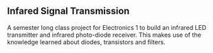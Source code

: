 ## Infared Signal Transmission

A semester long class project for Electronics 1 to build an infrared LED
transmitter and infrared photo-diode receiver. This makes use of the knowledge
learned about diodes, transistors and filters.